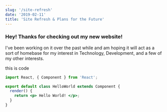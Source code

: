 ```yaml
---
slug: '/site-refresh'
date: '2019-02-11'
title: 'Site Refresh & Plans for the Future'
---
```


### Hey! Thanks for checking out my new website!

I've been working on it over the past while and am hoping it will act as a sort of homebase for my interest in Technology, Development, and a few of my other interests.

this is code

```jsx
import React, { Component } from 'React';

export default class HelloWorld extends Component {
  render() {
    return <p> Hello World! </p>;
  }
}
```
